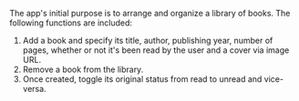 The app's initial purpose is to arrange and organize a library of books. The following functions are included:

1. Add a book and specify its title, author, publishing year, number of pages, whether or not it's been read
   by the user and a cover via image URL.
2. Remove a book from the library.
3. Once created, toggle its original status from read to unread and vice-versa.
